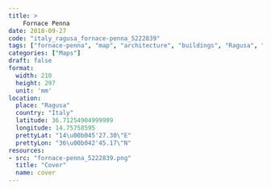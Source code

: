 ```yaml
---
title: > 
    Fornace Penna
date: 2018-09-27
code: "italy_ragusa_fornace-penna_5222839"
tags: ["fornace-penna", "map", "architecture", "buildings", "Ragusa", "Italy"]
categories: ["Maps"]
draft: false
format:
  width: 210
  height: 297
  unit: 'mm'
location:
  place: "Ragusa"
  country: "Italy"
  latitude: 36.71254904999999
  longitude: 14.75758595
  prettyLat: "14\u00b045'27.30\"E"
  prettyLon: "36\u00b042'45.17\"N"
resources:
- src: "fornace-penna_5222839.png"
  title: "Cover"
  name: cover
---
```

